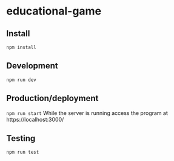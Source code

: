 # educational-game

## Install
`npm install`

## Development
`npm run dev`

## Production/deployment
`npm run start`
While the server is running access the program at https://localhost:3000/
## Testing
`npm run test`
